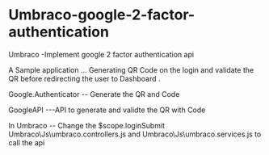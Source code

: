 # Umbraco-google-2-factor-authentication
Umbraco -Implement google 2 factor authentication api


A Sample application ... Generating QR Code  on the login and validate the QR before redirecting the user to Dashboard . 

Google.Authenticator -- Generate the QR and Code 

GoogleAPI ---API to generate and validte the QR with Code

In Umbraco -- Change the $scope.loginSubmit    Umbraco\Js\umbraco.controllers.js   and Umbraco\Js\umbraco.services.js  to call the api 
